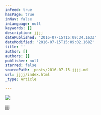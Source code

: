 ```yaml
---
inFeed: true
hasPage: true
inNav: false
inLanguage: null
keywords: []
description: jjjj
datePublished: '2016-07-15T15:09:34.163Z'
dateModified: '2016-07-15T15:09:02.168Z'
title: ''
author: []
authors: []
publisher: null
starred: false
sourcePath: _posts/2016-07-15-jjjj.md
url: jjjj/index.html
_type: Article

---
```

![](https://the-grid-user-content.s3-us-west-2.amazonaws.com/ad57f569-c395-43cf-a830-3f8286347b74.jpg)

jjjj